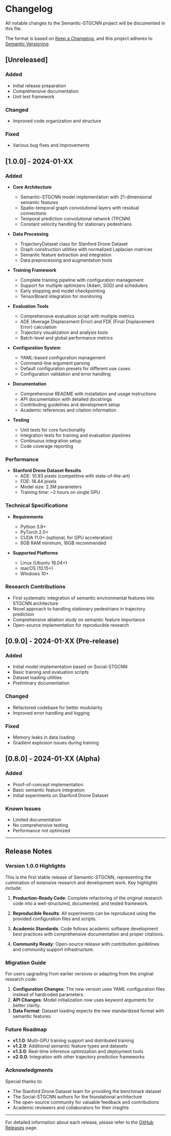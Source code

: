 # Changelog

All notable changes to the Semantic-STGCNN project will be documented in this file.

The format is based on [Keep a Changelog](https://keepachangelog.com/en/1.0.0/),
and this project adheres to [Semantic Versioning](https://semver.org/spec/v2.0.0.html).

## [Unreleased]

### Added
- Initial release preparation
- Comprehensive documentation
- Unit test framework

### Changed
- Improved code organization and structure

### Fixed
- Various bug fixes and improvements

## [1.0.0] - 2024-01-XX

### Added
- **Core Architecture**
  - Semantic-STGCNN model implementation with 21-dimensional semantic features
  - Spatio-temporal graph convolutional layers with residual connections
  - Temporal prediction convolutional network (TPCNN)
  - Constant velocity handling for stationary pedestrians

- **Data Processing**
  - TrajectoryDataset class for Stanford Drone Dataset
  - Graph construction utilities with normalized Laplacian matrices
  - Semantic feature extraction and integration
  - Data preprocessing and augmentation tools

- **Training Framework**
  - Complete training pipeline with configuration management
  - Support for multiple optimizers (Adam, SGD) and schedulers
  - Early stopping and model checkpointing
  - TensorBoard integration for monitoring

- **Evaluation Tools**
  - Comprehensive evaluation script with multiple metrics
  - ADE (Average Displacement Error) and FDE (Final Displacement Error) calculation
  - Trajectory visualization and analysis tools
  - Batch-level and global performance metrics

- **Configuration System**
  - YAML-based configuration management
  - Command-line argument parsing
  - Default configuration presets for different use cases
  - Configuration validation and error handling

- **Documentation**
  - Comprehensive README with installation and usage instructions
  - API documentation with detailed docstrings
  - Contributing guidelines and development setup
  - Academic references and citation information

- **Testing**
  - Unit tests for core functionality
  - Integration tests for training and evaluation pipelines
  - Continuous integration setup
  - Code coverage reporting

### Performance
- **Stanford Drone Dataset Results**
  - ADE: 10.93 pixels (competitive with state-of-the-art)
  - FDE: 18.44 pixels
  - Model size: 2.3M parameters
  - Training time: ~2 hours on single GPU

### Technical Specifications
- **Requirements**
  - Python 3.8+
  - PyTorch 2.0+
  - CUDA 11.0+ (optional, for GPU acceleration)
  - 8GB RAM minimum, 16GB recommended

- **Supported Platforms**
  - Linux (Ubuntu 18.04+)
  - macOS (10.15+)
  - Windows 10+

### Research Contributions
- First systematic integration of semantic environmental features into STGCNN architecture
- Novel approach to handling stationary pedestrians in trajectory prediction
- Comprehensive ablation study on semantic feature importance
- Open-source implementation for reproducible research

## [0.9.0] - 2024-01-XX (Pre-release)

### Added
- Initial model implementation based on Social-STGCNN
- Basic training and evaluation scripts
- Dataset loading utilities
- Preliminary documentation

### Changed
- Refactored codebase for better modularity
- Improved error handling and logging

### Fixed
- Memory leaks in data loading
- Gradient explosion issues during training

## [0.8.0] - 2024-01-XX (Alpha)

### Added
- Proof-of-concept implementation
- Basic semantic feature integration
- Initial experiments on Stanford Drone Dataset

### Known Issues
- Limited documentation
- No comprehensive testing
- Performance not optimized

---

## Release Notes

### Version 1.0.0 Highlights

This is the first stable release of Semantic-STGCNN, representing the culmination of extensive research and development work. Key highlights include:

1. **Production-Ready Code**: Complete refactoring of the original research code into a well-structured, documented, and tested framework.

2. **Reproducible Results**: All experiments can be reproduced using the provided configuration files and scripts.

3. **Academic Standards**: Code follows academic software development best practices with comprehensive documentation and proper citations.

4. **Community Ready**: Open-source release with contribution guidelines and community support infrastructure.

### Migration Guide

For users upgrading from earlier versions or adapting from the original research code:

1. **Configuration Changes**: The new version uses YAML configuration files instead of hardcoded parameters.
2. **API Changes**: Model initialization now uses keyword arguments for better clarity.
3. **Data Format**: Dataset loading expects the new standardized format with semantic features.

### Future Roadmap

- **v1.1.0**: Multi-GPU training support and distributed training
- **v1.2.0**: Additional semantic feature types and datasets
- **v1.3.0**: Real-time inference optimization and deployment tools
- **v2.0.0**: Integration with other trajectory prediction frameworks

### Acknowledgments

Special thanks to:
- The Stanford Drone Dataset team for providing the benchmark dataset
- The Social-STGCNN authors for the foundational architecture
- The open-source community for valuable feedback and contributions
- Academic reviewers and collaborators for their insights

---

For detailed information about each release, please refer to the [GitHub Releases](https://github.com/dalixMasmoudi/Semantic-STGCNN/releases) page.
